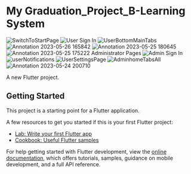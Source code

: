 # My Graduation_Project_B-Learning System
![SwitchToStartPage](https://github.com/ahmedmohamedSE/Graduation_Project_BLearning-App/assets/150426333/3d8f2f40-dda1-47f2-aecb-77a3b005a1a0)
![User Sign In](https://github.com/ahmedmohamedSE/Graduation_Project_BLearning-App/assets/150426333/f11e0b9d-f1eb-43e8-8471-701abe157831)
![UserBottomMainTabs](https://github.com/ahmedmohamedSE/Graduation_Project_BLearning-App/assets/150426333/944792a9-5edf-451e-a7cc-bc2c1b39d6df)
![Annotation 2023-05-26 165842](https://github.com/ahmedmohamedSE/Graduation_Project_BLearning-App/assets/150426333/7ca68343-a90e-4fbd-8a44-50c3ab7e1d64)
![Annotation 2023-05-25 180645](https://github.com/ahmedmohamedSE/Graduation_Project_BLearning-App/assets/150426333/e1290373-0fb0-46ff-9001-76dc442d05ec)
![Annotation 2023-05-25 175222](https://github.com/ahmedmohamedSE/Graduation_Project_BLearning-App/assets/150426333/07f0b161-a193-46ce-b685-23d8c20ff001)
Administrator Pages
![Admin Sign In](https://github.com/ahmedmohamedSE/Graduation_Project_BLearning-App/assets/150426333/37da479f-69de-46da-a16b-cda2e4e2bc4c)
![userNotifications](https://github.com/ahmedmohamedSE/Graduation_Project_BLearning-App/assets/150426333/2c71c4cf-8fa2-4ec8-a235-d87c64d1dde8)
![UserSettingsPage](https://github.com/ahmedmohamedSE/Graduation_Project_BLearning-App/assets/150426333/07af7c26-a277-4a20-aadd-c83e5274ff84)
![AdminhomeTabsAll](https://github.com/ahmedmohamedSE/Graduation_Project_BLearning-App/assets/150426333/90b11e65-d2dc-4b24-bbb2-00847894ef28)
![Annotation 2023-05-24 200710](https://github.com/ahmedmohamedSE/Graduation_Project_BLearning-App/assets/150426333/eac4c1c9-8e58-4cd4-b376-af8dc44e795a)



A new Flutter project.

## Getting Started

This project is a starting point for a Flutter application.

A few resources to get you started if this is your first Flutter project:

- [Lab: Write your first Flutter app](https://docs.flutter.dev/get-started/codelab)
- [Cookbook: Useful Flutter samples](https://docs.flutter.dev/cookbook)

For help getting started with Flutter development, view the
[online documentation](https://docs.flutter.dev/), which offers tutorials,
samples, guidance on mobile development, and a full API reference.
